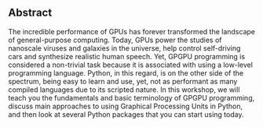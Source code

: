 ## Abstract

The incredible performance of GPUs has forever transformed the landscape of general-purpose computing. Today, GPUs power the studies of nanoscale viruses and galaxies in the universe, help control self-driving cars and synthesize realistic human speech. Yet, GPGPU programming is considered a non-trivial task because it is associated with using a low-level programming language. Python, in this regard, is on the other side of the spectrum, being easy to learn and use, yet, not as performant as many compiled languages due to its scripted nature. In this workshop, we will teach you the fundamentals and basic terminology of GPGPU programming, discuss main approaches to using Graphical Processing Units in Python, and then look at several Python packages that you can start using today.

